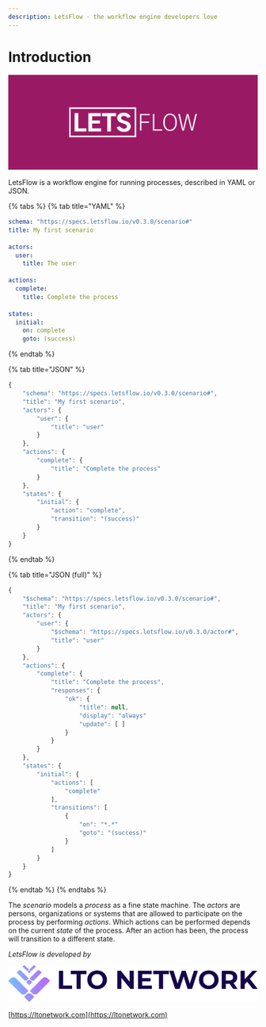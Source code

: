 ```yaml
---
description: LetsFlow · the workflow engine developers love
---
```


# Introduction

![](.gitbook/assets/Colored.png)

LetsFlow is a workflow engine for running processes, described in YAML or JSON.

{% tabs %}
{% tab title="YAML" %}
```yaml
schema: "https://specs.letsflow.io/v0.3.0/scenario#"
title: My first scenario

actors:
  user:
    title: The user

actions:
  complete:
    title: Complete the process

states:
  initial:
    on: complete
    goto: (success)
```
{% endtab %}

{% tab title="JSON" %}
```javascript
{
    "schema": "https://specs.letsflow.io/v0.3.0/scenario#",
    "title": "My first scenario",
    "actors": {
        "user": {
            "title": "user"
        }
    },
    "actions": {
        "complete": {
            "title": "Complete the process"
        }
    },
    "states": {
        "initial": {
            "action": "complete",
            "transition": "(success)"
        }
    }
}
```
{% endtab %}

{% tab title="JSON (full)" %}
```javascript
{
    "$schema": "https://specs.letsflow.io/v0.3.0/scenario#",
    "title": "My first scenario",
    "actors": {
        "user": {
            "$schema": "https://specs.letsflow.io/v0.3.0/actor#",
            "title": "user"
        }
    },
    "actions": {
        "complete": {
            "title": "Complete the process",
            "responses": {
                "ok": {
                    "title": null,
                    "display": "always"
                    "update": [ ]
                }
            }
        }
    },
    "states": {
        "initial": {
            "actions": [
                "complete"
            ],
            "transitions": [
                {
                    "on": "*.*"
                    "goto": "(success)"
                }
            ]
        }
    }
}
```
{% endtab %}
{% endtabs %}

The _scenario_ models a _process_ as a fine state machine. The _actors_ are persons, organizations or systems that are allowed to participate on the process by performing _actions_. Which actions can be performed depends on the current _state_ of the process. After an action has been, the process will transition to a different state.



_LetsFlow is developed by_

![](.gitbook/assets/logo-full-dark-gradient--m.png)

[https://ltonetwork.com](https://ltonetwork.com)
